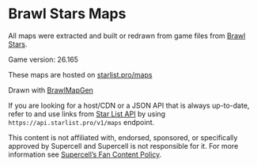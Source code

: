 # Brawl Stars Maps
All maps were extracted and built or redrawn from game files from [Brawl Stars](https://supercell.com/en/games/brawlstars/).

Game version: 26.165

These maps are hosted on [starlist.pro/maps](https://www.starlist.pro/maps/)

Drawn with [BrawlMapGen](https://github.com/thedonciuxx/BrawlMapGen/tree/net-core-version)

If you are looking for a host/CDN or a JSON API that is always up-to-date, refer to and use links from [Star List API](https://api-docs.starlist.pro/) by using `https://api.starlist.pro/v1/maps` endpoint.


This content is not affiliated with, endorsed, sponsored, or specifically approved by Supercell and Supercell is not responsible for it.
For more information see [Supercell’s Fan Content Policy](https://supercell.com/en/fan-content-policy/).
